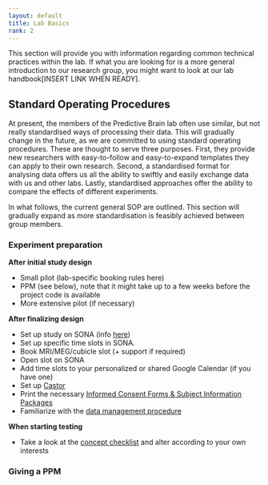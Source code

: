 ```yaml
---
layout: default
title: Lab Basics
rank: 2
---
```

This section will provide you with information regarding common technical practices within the lab. If what you are looking for is a more general introduction to our research group, you might want to look at our lab handbook[INSERT LINK WHEN READY].

## Standard Operating Procedures

At present, the members of the Predictive Brain lab often use similar, but not really standardised ways of processing their data. This will gradually change in the future, as we are committed to using standard operating procedures. These are thought to serve three purposes. First, they provide new researchers with easy-to-follow and easy-to-expand templates they can apply to their own research. Second, a standardised format for analysing data offers us all the ability to swiftly and easily exchange data with us and other labs. Lastly, standardised approaches offer the ability to compare the effects of different experiments.

In what follows, the current general SOP are outlined. This section will gradually expand as more standardisation is feasibly achieved between group members.

### Experiment preparation
**After initial study design**
* Small pilot (lab-specific booking rules here)
* PPM (see below), note that it might take up to a few weeks before the project code is available
* More extensive pilot (if necessary)

**After finalizing design**
* Set up study on SONA (info [here](https://intranet.donders.ru.nl/index.php?id=recruiting-paying-subjects))
* Set up specific time slots in SONA.
* Book MRI/MEG/cubicle slot (+ support if required)
* Open slot on SONA
* Add time slots to your personalized or shared Google Calendar (if you have one)
* Set up [Castor](https://intranet.donders.ru.nl/index.php?id=castor)
* Print the necessary [Informed Consent Forms & Subject Information Packages](https://intranet.donders.ru.nl/index.php?id=4519)
* Familiarize with the [data management procedure](https://intranet.donders.ru.nl/index.php?id=datastorage-archiving-sharing)

**When starting testing**
* Take a look at the [concept checklist](https://docs.google.com/document/d/1ZSTiefJdUuVGoO00uoj6vZxGBkfi-IeamdLvl56VwdY/edit?usp=sharing) and alter according to your own interests

### Giving a PPM

